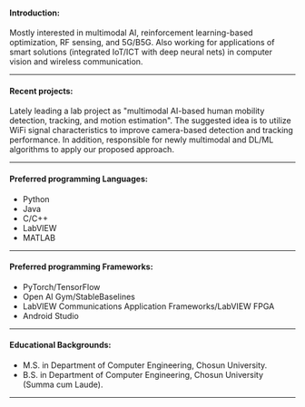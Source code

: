 #### Introduction:
Mostly interested in multimodal AI, reinforcement learning-based optimization, RF sensing, and 5G/B5G. Also working for applications of smart solutions (integrated IoT/ICT with deep neural nets) in computer vision and wireless communication.
___

#### Recent projects:
Lately leading a lab project as "multimodal AI-based human mobility detection, tracking, and motion estimation". The suggested idea is to utilize WiFi signal characteristics to improve camera-based detection and tracking performance. In addition, responsible for newly multimodal and DL/ML algorithms to apply our proposed approach.
___

#### Preferred programming Languages:
* Python
* Java
* C/C++
* LabVIEW
* MATLAB
___

#### Preferred programming Frameworks:
* PyTorch/TensorFlow
* Open AI Gym/StableBaselines
* LabVIEW Communications Application Frameworks/LabVIEW FPGA
* Android Studio
___

#### Educational Backgrounds:
* M.S. in Department of Computer Engineering, Chosun University.
* B.S. in Department of Computer Engineering, Chosun University (Summa cum Laude).
___
